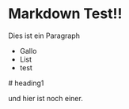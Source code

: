 <link rel="stylesheet" href="style.css">

# Markdown Test!!
Dies ist ein Paragraph

<ul>
  <li>Gallo</li>
  <li>List</li>
  <li>test</li>
</ul>

<html markdown="1">
  # heading1
</html>

und hier ist noch einer.
